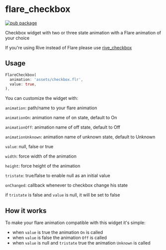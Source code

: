 # flare_checkbox

[![pub package](https://img.shields.io/pub/v/flare_checkbox.svg)](https://pub.dartlang.org/packages/flare_checkbox)

Checkbox widget with two or three state animation with a Flare animation of your choice

If you're using Rive instead of Flare please use [rive_checkbox](https://pub.dartlang.org/packages/rive_checkbox)

## Usage

```dart
FlareCheckbox(
  animation: 'assets/checkbox.flr',
  value: true,
),
```

You can customize the widget with: 

`animation`: path/name to your flare animation

`animationOn`: animation name of on state, default to On

`animationOff`: animation name of off state, default to Off 

`animationUnknown`: animation name of unknown state, default to Unknown

`value`: null, false or true

`width`: force width of the animation

`height`: force height of the animation

`tristate`: true/false to enable null as an initial value

`onChanged`: callback whenever to checkbox change his state

if `tristate` is false and `value` is null, it will be set to false

## How it works

To make your flare animation compatible with this widget it's simple:
 
 - when `value` is true the animation `On` is called
 - when `value` is false the animation `Off` is called
 - when `value` is null and `tristate` true the animation `Unknown` is called
